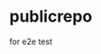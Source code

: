 # publicrepo
for e2e test

































































































































































































































































































